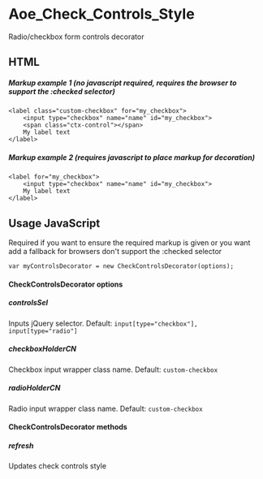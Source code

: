 # Aoe_Check_Controls_Style
Radio/checkbox form controls decorator

## HTML
##### Markup example 1 (no javascript required, requires the browser to support the :checked selector)
```
<label class="custom-checkbox" for="my_checkbox">
    <input type="checkbox" name="name" id="my_checkbox">
    <span class="ctx-control"></span>
    My label text
</label>
```

##### Markup example 2 (requires javascript to place markup for decoration)
```
<label for="my_checkbox">
    <input type="checkbox" name="name" id="my_checkbox">
    My label text
</label>
```

## Usage JavaScript
Required if you want to ensure the required markup is given or you want add a fallback for browsers don't support the :checked selector

```
var myControlsDecorator = new CheckControlsDecorator(options);
```

#### CheckControlsDecorator options
##### controlsSel
Inputs jQuery selector. Default: `input[type="checkbox"], input[type="radio"]`

##### checkboxHolderCN
Checkbox input wrapper class name. Default: `custom-checkbox`

##### radioHolderCN 
Radio input wrapper class name. Default: `custom-checkbox`

#### CheckControlsDecorator methods
##### refresh
Updates check controls style
